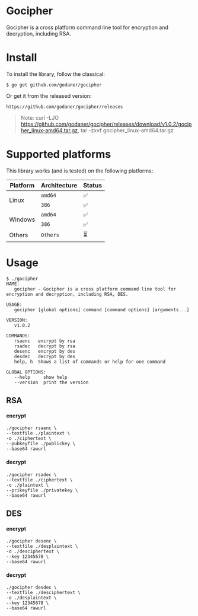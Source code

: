 # Gocipher
Gocipher is a cross platform command line tool for encryption and decryption, including RSA.
# Install
To install the library, follow the classical:

    $ go get github.com/godaner/gocipher
    
Or get it from the released version: 

    https://github.com/godaner/gocipher/releases
    
> Note: curl -LJO https://github.com/godaner/gocipher/releases/download/v1.0.2/gocipher_linux-amd64.tar.gz, tar -zxvf gocipher_linux-amd64.tar.gz

# Supported platforms

This library works (and is tested) on the following platforms:

<table>
  <thead>
    <tr>
      <th>Platform</th>
      <th>Architecture</th>
      <th>Status</th>
    </tr>
  </thead>
  <tbody>
    <tr>
      <td rowspan="2">Linux</td>
      <td><code>amd64</code></td>
      <td>✅</td>
    </tr>
    <tr>
      <td><code>386</code></td>
      <td>✅</td>
    </tr>
    <tr>
      <td rowspan="2">Windows</td>
      <td><code>amd64</code></td>
      <td>✅</td>
    </tr>
    <tr>
      <td><code>386</code></td>
      <td>✅</td>
    </tr>
    <tr>
      <td>Others</td>
      <td><code>Others</code></td>
      <td>⏳</td>
    </tr>
  </tbody>
</table>

# Usage
```
$ ./gocipher
NAME:
   gocipher - Gocipher is a cross platform command line tool for encryption and decryption, including RSA, DES.

USAGE:
   gocipher [global options] command [command options] [arguments...]

VERSION:
   v1.0.2

COMMANDS:
   rsaenc   encrypt by rsa
   rsadec   decrypt by rsa
   desenc   encrypt by des
   desdec   decrypt by des
   help, h  Shows a list of commands or help for one command

GLOBAL OPTIONS:
   --help     show help
   --version  print the version
```
## RSA
#### encrypt
    ./gocipher rsaenc \
    --textfile ./plaintext \
    -o ./ciphertext \
    --pubkeyfile ./publickey \
    --base64 rawurl
#### decrypt
    ./gocipher rsadec \
    --textfile ./ciphertext \
    -o ./plaintext \
    --prikeyfile ./privatekey \
    --base64 rawurl
    
## DES
#### encrypt
    ./gocipher desenc \
    --textfile ./desplaintext \
    -o ./desciphertext \
    --key 12345678 \
    --base64 rawurl
#### decrypt
    ./gocipher desdec \
    --textfile ./desciphertext \
    -o ./desplaintext \
    --key 12345678 \
    --base64 rawurl